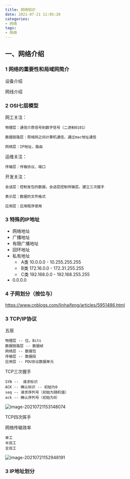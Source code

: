 ```yaml
---
title: 网络知识
date: 2021-07-21 11:05:28
categories:
- 网络
tags:
- 网络
---
```


## 一、网络介绍

### 1 网络的重要性和局域网简介

设备介绍

网线介绍

### 2 OSI七层模型

网工关注：

```shell
物理层：通信介质信号到数字信号（二进制0101）

数据链路层：局域网之间计算机通信，通过mac地址通信

网络层：IP地址，路由
```

运维关注：

```shell
传输层：传输协议、端口
```

开发关注：

```shell
会话层：控制发包的数据，会话层控制传输层，建立三次握手

表示层：数据的文件格式

应用层：应用程序使用
```



### 3 特殊的IP地址

- 网络地址
- 广播地址
- 有限广播地址
- 回环地址
- 私有地址
  - ​	A类 10.0.0.0 - 10.255.255.255
  - ​	B类 172.16.0.0 - 172.31.255.255
  - ​	C类 192.168.0.0 - 192.168.255.255
- 0.0.0.0

### 4 子网划分（按位与）

https://www.cnblogs.com/linhaifeng/articles/5951486.html



### 3 TCP/IP协议

五层

```shell
物理层 -- 位，Bits
数据链路层 -- 数据帧
网络层 -- 数据包
传输层 -- 数据段
应用层 -- PDU协议数据单元

```

TCP三次握手

```shell
SYN --  请求标识
ACK -- 确认标识 -- 初始为0
seq -- 请求序列号（初始为随机值）
ack -- 确认序列号（初始为0）
```

![image-20210721153148074](C:\Users\gs\AppData\Roaming\Typora\typora-user-images\image-20210721153148074.png)

TCP四次挥手



网络传输效率

```shell
单工
半双工
全双工
```

![image-20210721152948191](C:\Users\gs\AppData\Roaming\Typora\typora-user-images\image-20210721152948191.png)

### 3 IP地址划分 

